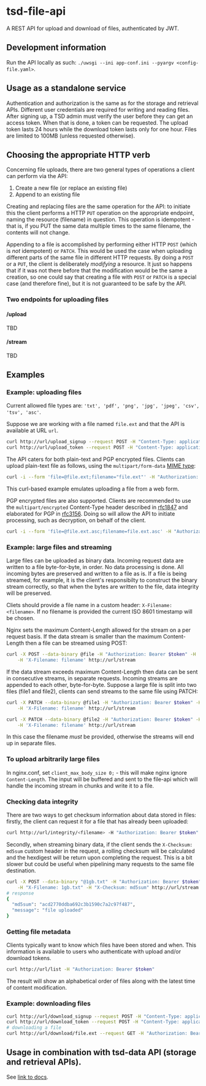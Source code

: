 
# tsd-file-api

A REST API for upload and download of files, authenticated by JWT.

## Development information

Run the API locally as such: `./uwsgi --ini app-conf.ini --pyargv <config-file.yaml>`.

## Usage as a standalone service

Authentication and authorization is the same as for the storage and retrieval APIs. Different user credentials are required for writing and reading files. After signing up, a TSD admin must verify the user before they can get an access  token. When that is done, a token can be requested. The upload token lasts 24 hours while the download token lasts only for one hour. Files are limited to 100MB (unless requested otherwise).

## Choosing the appropriate HTTP verb

Concerning file uploads, there are two general types of operations a client can perform via the API:

1. Create a new file (or replace an existing file)
2. Append to an existing file

Creating and replacing files are the same operation for the API: to initiate this the client performs a HTTP `PUT` operation on the appropriate endpoint, naming the resource (filename) in question. This operation is idempotent - that is, if you PUT the same data multiple times to the same filename, the contents will not change.

Appending to a file is accomplished by performing either HTTP `POST` (which is _not_ idempotent) or `PATCH`. This would be used the case when uploading different parts of the same file in different HTTP requests. By doing a `POST` or a `PUT`, the client is deliberately _modifying_ a resource. It just so happens that if it was not there before that the modification would be the same a creation, so one could say that creating a file with `POST` or `PATCH` is  a special case (and therefore fine), but it is not guaranteed to be safe by the API.

### Two endpoints for uploading files

#### /upload

TBD

#### /stream

TBD

## Examples

### Example: uploading files

Current allowed file types are: `'txt', 'pdf', 'png', 'jpg', 'jpeg', 'csv', 'tsv', 'asc'`.

Suppose we are working with a file named `file.ext` and that the API is available at URL `url`.

```bash
curl http://url/upload_signup --request POST -H "Content-Type: application/json" --data '{ "email": "your.email@whatever.com", "pass": "your-password"  }'
curl http://url/upload_token --request POST -H "Content-Type: application/json" --data '{ "email": "your.email@whatever.com", "pass": "your-password"  }'
```

The API caters for both plain-text and PGP encrypted files. Clients can upload plain-text file as follows, using the `multipart/form-data` [MIME type](https://tools.ietf.org/html/rfc1341):

```bash
curl -i --form 'file=@file.ext;filename="file.ext"' -H "Authorization: Bearer $token" -H "Content-Type: multipart/form-data" http://url/upload
```

This curl-based example emulates uploading a file from a web form.

PGP encrypted files are also supported. Clients are recommended to use the `multipart/encrypted` Content-Type header described in [rfc1847](https://tools.ietf.org/html/rfc1847) and elaborated for PGP in [rfc3156](https://tools.ietf.org/html/rfc3156). Doing so will allow the API to initiate processing, such as decryption, on behalf of the client.

```bash
curl -i --form 'file=@file.ext.asc;filename=file.ext.asc' -H "Authorization: Bearer $token" -H 'Content-Type: multipart/encrypted; protocol="application/pgp-encrypted"' http://url/upload
```

### Example: large files and streaming

Large files can be uploaded as binary data. Incoming request data are written to a file byte-for-byte, in order. No data processing is done. All incoming bytes are preserved and written to a file as is. If a file is being streamed, for example, it is the client's responsibilty to construct the binary stream correctly, so that when the bytes are written to the file, data integrity will be preserved.

Cliets should provide a file name in a custom header: `X-Filename: <filename>`. If no filename is provided the current ISO 8601 timestamp will be chosen.

Nginx sets the maximum Content-Length allowed for the stream on a per request basis. If the data stream is smaller than the maximum Content-Length then a file can be streamed using POST:

``` bash
curl -X POST --data-binary @file -H "Authorization: Bearer $token" -H 'Content-Type: application/octet-stream' \
    -H 'X-Filename: filename' http://url/stream
```

If the data stream exceeds maximum Content-Length then data can be sent in consecutive streams, in separate requests. Incoming streams are appended to each other, byte-for-byte. Suppose a large file is split into two files (file1 and file2), clients can send streams to the same file using PATCH:

```bash
curl -X PATCH --data-binary @file1 -H "Authorization: Bearer $token" -H 'Content-Type: application/octet-stream' \
    -H 'X-Filename: filename' http://url/stream

curl -X PATCH --data-binary @file2 -H "Authorization: Bearer $token" -H 'Content-Type: application/octet-stream' \
    -H 'X-Filename: filename' http://url/stream
```

In this case the filename _must_ be provided, otherwise the streams will end up in separate files.

### To upload arbitrarily large files

In nginx.conf, set `client_max_body_size 0;` - this will make nginx ignore `Content-Length`. The input will be buffered and sent to the file-api which will handle the incoming stream in chunks and write it to a file.

### Checking data integrity

There are two ways to get checksum information about data stored in files: firstly, the client can request it for a file that has already been uploaded:

```bash
curl http://url/integrity/<filename> -H "Authorization: Bearer $token"
```

Secondly, when streaming binary data, if the client sends the `X-Checksum: md5sum` custom header in the request, a rolling checksum will be calculated and the hexdigest will be return upon completing the request. This is a bit slower but could be useful when pipelining many requests to the same file destination.

```bash
curl -X POST --data-binary "@1gb.txt" -H "Authorization: Bearer $token"  -H "Content-Type: application/octet-stream" \
    -H "X-Filename: 1gb.txt" -H "X-Checksum: md5sum" http://url/stream
# response
{
  "md5sum": "acd2770ddba692c3b1590c7a2c97f487",
  "message": "file uploaded"
}
```

### Getting file metadata

Clients typically want to know which files have been stored and when. This information is available to users who authenticate with upload and/or download tokens.

```bash
curl http://url/list -H "Authorization: Bearer $token"
```

The result will show an alphabetical order of files along with the latest time of content modification.

### Example: downloading files

```bash
curl http://url/download_signup --request POST -H "Content-Type: application/json" --data '{ "email": "your.email@whatever.com", "pass": "your-password"  }'
curl http://url/download_token --request POST -H "Content-Type: application/json" --data '{ "saml_data": <saml_data> }'
# downloading a file
curl http://url/download/file.ext --request GET -H "Authorization: Bearer <token>"
```

## Usage in combination with tsd-data API (storage and retrieval APIs).

See [link to docs](LINK!).
